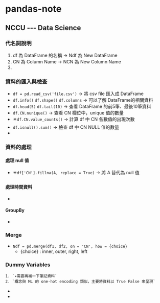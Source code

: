 # pandas-note
## NCCU --- Data Science 
### 代名詞說明
1. df 為 DataFrame 的名稱 → Ndf 為 New DataFrame
2. CN 為 Column Name → NCN 為 New Column Name
3. 

### 資料的匯入與檢查
- `df = pd.read_csv('file.csv')` → 將 csv file 匯入成 DataFrame
- `df.info()` `df.shape()` `df.columns` → 可以了解 DataFrame的相關資料
- `df.head(5)` `df.tail(10)` → 查看 DataFrame 的前5筆、最後10筆資料
- `df.CN.nunique()` → 查看 CN 欄位中，unique 值的數量
- ✴️`df.CN.value_counts()` → 計算 df 中 CN 各數值的出現次數
- `df.isnull().sum()` → 檢查 df 中 CN NULL 值的數量
- 

### 資料的處理
#### 處理 null 值
- ✴️`df['CN'].fillna(A, replace = True)` → 將 A 替代為 null 值
#### 處理時間資料
- 
#### GroupBy
- 

### Merge
- `Ndf = pd.merge(df1, df2, on = 'CN', how = {choice}`
  - {choice} : inner, outer, right, left

### Dummy Variables
```
1. `✴️需要再補一下筆記資料`
2. `概念與 ML 的 one-hot encoding 類似，主要將資料以 True False 來呈現`
```
- 
- 
